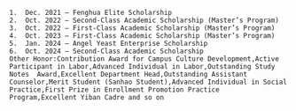 	1.	Dec. 2021 – Fenghua Elite Scholarship
	2.	Oct. 2022 – Second-Class Academic Scholarship (Master’s Program)
	3.	Oct. 2022 – First-Class Academic Scholarship (Master’s Program)
	4.	Oct. 2023 – First-Class Academic Scholarship (Master’s Program)
	5.	Jan. 2024 – Angel Yeast Enterprise Scholarship
	6.	Oct. 2024 – Second-Class Academic Scholarship
	Other Honor:Contribution Award for Campus Culture Development,Active Participant in Labor,Advanced Individual in Labor,Outstanding Study Notes 	Award,Excellent Department Head,Outstanding Assistant Counselor,Merit Student (Sanhao Student),Advanced Individual in Social Practice,First Prize in Enrollment Promotion Practice Program,Excellent Yiban Cadre and so on
